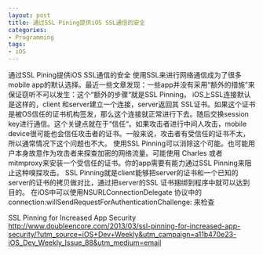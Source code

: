 ```yaml
---
layout: post
title: 通过SSL Pining提供iOS SSL通信的安全
categories:
- Programming
tags:
- iOS
---
```

通过SSL Pining提供iOS SSL通信的安全
     使用SSL来进行网络通信成为了很多mobile app的默认选择。最近一些文章发现：一些app并没有采用“额外的措施”来保证窃听不可以发生：这个“额外的步骤“就是SSL Pinning。
    iOS上SSL连接默认是这样的，client 和server建立一个连接，server返回其 SSL证书。如果这个证书是被OS信任的证书机构签发，那么这个连接就正常进行下去。随后交换session key进行通信。这个关键点就在于“信任“。如果攻击者进行中间人攻击，mobile device很可能也会信任攻击者的证书。一般来说，攻击者有受信任的证书不太，所以通常情况下这个问题也不大。
      使用SSL Pinning可以消除这个可能。也可能用户本身故意作为攻击者来探查加密的网络流量。可能使用 Charles 或者mitmproxy来安装一个受信任的证书。你的app需要有能力通过SSL Pinning来阻止这种嗅探攻击。
SSL Pinning就是client能够把server的证书和一个已知的server的证书的拷贝做对比，通过把server的SSL 证书捆绑到程序中就可以达到目的。
在iOS中可以使用NSURLConnectionDelegate 协议中的connection:willSendRequestForAuthenticationChallenge: 来检查

SSL Pinning for Increased App Security
http://www.doubleencore.com/2013/03/ssl-pinning-for-increased-app-security/?utm_source=iOS+Dev+Weekly&utm_campaign=a11b470e23-iOS_Dev_Weekly_Issue_88&utm_medium=email